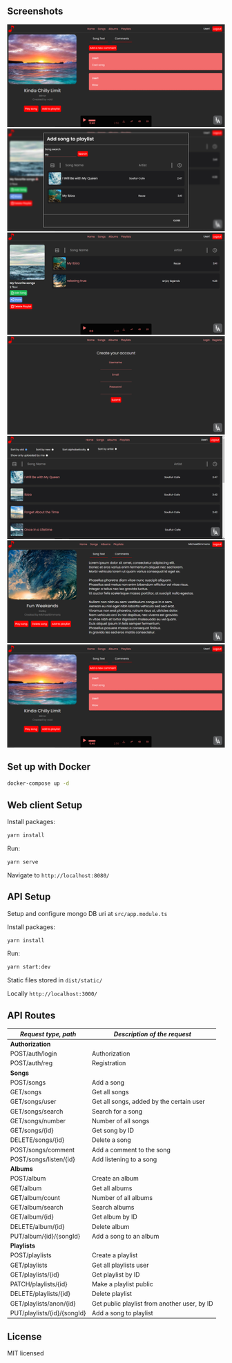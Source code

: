 
## Screenshots
![Screenshot](./docs/songs_comments.png)
![Screenshot](./docs/playlist.png)
![Screenshot](./docs/playlist-1.png)
![Screenshot](./docs/register.png)
![Screenshot](./docs/songs.png)
![Screenshot](./docs/song_text.png)
![Screenshot](./docs/songs_comments.png)


## Set up with Docker
```bash
docker-compose up -d
```


## Web client Setup

Install packages:
```bash
yarn install
```

Run:
```bash
yarn serve
```

Navigate to `http://localhost:8080/`


## API Setup

Setup and configure mongo DB uri at `src/app.module.ts`

Install packages:
```bash
yarn install
```

Run:
```bash
yarn start:dev
```

Static files stored in `dist/static/`

Locally `http://localhost:3000/`

## API Routes

| ***Request type, path***   | ***Description of the request***             |
|----------------------------|----------------------------------------------|
| **Authorization**              |
| POST/auth/login            | Authorization                                |
| POST/auth/reg              | Registration                                 |
| **Songs**                  |
| POST/songs                 | Add a song                                   |
| GET/songs                  | Get all songs                                |
| GET/songs/user             | Get all songs, added by the certain user     |
| GET/songs/search           | Search for a song                            |
| GET/songs/number           | Number of all songs                          |
| GET/songs/{id}             | Get song by ID                               |
| DELETE/songs/{id}          | Delete a song                                |
| POST/songs/comment         | Add a comment to the song                    |
| POST/songs/listen/{id}     | Add listening to a song                                         |
| **Albums**                     |
| POST/album                 | Create an album                              |
| GET/album                  | Get all albums                               |
| GET/album/count            | Number of all albums                         |
| GET/album/search           | Search albums                                |
| GET/album/{id}             | Get album by ID                              |
| DELETE/album/{id}          | Delete album                                 |
| PUT/album/{id}/{songId}    | Add a song to an album                       |
| **Playlists**                  |
| POST/playlists             | Create a playlist                            |
| GET/playlists              | Get all playlists user                       |
| GET/playlists/{id}         | Get playlist by ID                           |
| PATCH/playlists/{id}       | Make a playlist public                       |
| DELETE/playlists/{id}      | Delete playlist                              |
| GET/playlists/anon/{id}    | Get public playlist from another user, by ID |                   
| PUT/playlists/{id}/{songId} | Add a song to playlist                       |


## License

MIT licensed
